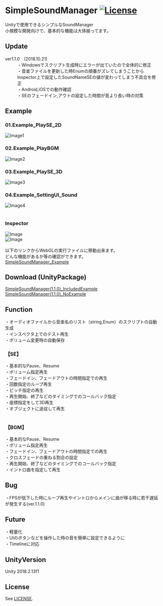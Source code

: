 # SimpleSoundManager [![License](https://img.shields.io/badge/license-MIT-lightgrey.svg?style=flat)](http://mit-license.org)<br>
Unityで使用できるシンプルなSoundManager<br>
小規模な開発向けで、基本的な機能は大体揃ってます。<br>

## Update <br>
<dl>
  <dt>ver1.1.0　(2018.10.21)</dt>
  <dd>・Windowsでスクリプト生成時にエラーが出ていたので全体的に修正</dd>
  <dd>・音楽ファイルを更新した時Enumの順番がズレてしまうことからInspector上で設定したSoundNameSEの値が変わってしまう不具合を修正</dd>
  <dd>・Android,iOSでの動作確認</dd>
  <dd>・SEのフェードイン,アウトの設定した時間が音より長い時の対策</dd>
</dl> 

## Example <br>
### 01.Example_PlaySE_2D
![Image1](https://66.media.tumblr.com/525e46e5d76428f9633c5b8690a60d9e/tumblr_pgzbflHM8b1u4382eo2_1280.png)<br>
### 02.Example_PlayBGM
![Image2](https://66.media.tumblr.com/d3b8c4ebc5469a2a5f920857b7566cbe/tumblr_pgzbflHM8b1u4382eo4_1280.png)<br>
### 03.Example_PlaySE_3D
![Image3](https://66.media.tumblr.com/c96060c638d2ab0687d3024f40d508cb/tumblr_pgzbflHM8b1u4382eo3_1280.png)<br>
### 04.Example_SettingUI_Sound
![Image4](https://66.media.tumblr.com/ec9e55b87e6d44ef0dfda43aea1a8700/tumblr_pgzbflHM8b1u4382eo1_1280.png)<br><br>
### Inspector
![Image](https://66.media.tumblr.com/09d51d44d99c6536326080189b71bbf9/tumblr_pgzbw7FNBR1u4382eo2_400.png)<br>
![Image](https://66.media.tumblr.com/4bd875ee5bb2e9f31eed8fa4921d6cda/tumblr_pgzbw7FNBR1u4382eo1_640.png)<br>
<br>
以下のリンクからWebGLの実行ファイルに移動出来ます。<br>
どんな機能があるか等の確認ができます。<br>
[SimpleSoundManager_Example](https://lightgive.github.io/MyPage/Examples/SimpleSoundManagerExample/index.html)<br>

## Download (UnityPackage)
[SimpleSoundManager(1.1.0)_IncludedExample](https://www.dropbox.com/s/6z16nkfglorzvj4/SimpleSoundManager%281.1.1%29_IncludeExample.unitypackage?dl=0)<br>
[SimpleSoundManager(1.1.0)_NoExample](https://www.dropbox.com/s/n3opf0ynjvhb230/SimpleSoundManager%281.1.0%29_NoExample.unitypackage?dl=0)<br>

## Function
・オーディオファイルから音楽名のリスト（string,Enum）のスクリプトの自動生成<br>
・インスペクタ上でのテスト再生<br>
・ボリューム変更時の自動保存<br>

### 【SE】
・基本的なPause、Resume<br>
・ボリューム指定再生<br>
・フェードイン、フェードアウトの時間指定での再生<br>
・回数指定のループ再生<br>
・ピッチ指定の再生<br>
・再生開始、終了などのタイミングでのコールバック指定<br>
・座標指定をして3D再生<br>
・オブジェクトに追従して再生<br>
<br>
### 【BGM】
・基本的なPause、Resume<br>
・ボリューム指定再生<br>
・フェードイン、フェードアウトの時間指定での再生<br>
・クロスフェードの重ねる割合の設定<br>
・再生開始、終了などのタイミングでのコールバック指定<br>
・イントロ曲を指定して再生<br>

## Bug
・FPSが低下した時にループ再生やイントロからメインに曲が移る時に若干遅延が発生する(ver.1.1.0)<br>

## Future
・軽量化<br>
・UIのボタンなどを操作した時の音を簡単に設定できるように<br>
・Timelineに対応<br>

## UnityVersion
Unity 2018.2.13f1<br>

## License
See [LICENSE](/LICENSE).
